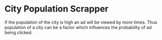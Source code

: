 
# City Population Scrapper
If the population of the city is high an ad will be viewed by more times.
Thus population of a city can be a factor which influences the probability of ad being clicked.
